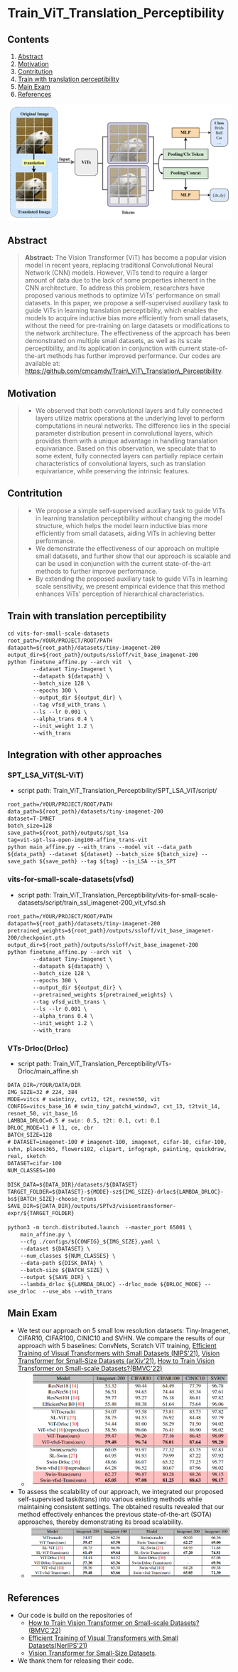 # Train_ViT_Translation_Perceptibility

## Contents

1. [Abstract](#Abstract)
2. [Motivation](#Motivation)
3. [Contritution](#Contritution)
4. [Train with translation perceptibility](#Train-with-translation-perceptibility)
7. [Main Exam](#Main-Exam)
10. [References](#References)

![](./assert/pipev2.png)

## Abstract

> **Abstract:** The Vision Transformer (ViT) has become a popular vision model in recent years, replacing traditional Convolutional Neural Network (CNN) models. However, ViTs tend to require a larger amount of data due to the lack of some properties inherent in the CNN architecture. To address this problem, researchers have proposed various methods to optimize ViTs' performance on small datasets. In this paper, we propose a self-supervised auxiliary task to guide ViTs in learning translation perceptibility, which enables the models to acquire inductive bias more efficiently from small datasets, without the need for pre-training on large datasets or modifications to the network architecture. The effectiveness of the approach has been demonstrated on multiple small datasets, as well as its scale perceptibility, and its application in conjunction with current state-of-the-art methods has further improved performance. Our codes are available at: https://github.com/cmcamdy/Train\_ViT\_Translation\_Perceptibility.



## Motivation
> - We observed that both convolutional layers and fully connected layers utilize matrix operations at the underlying level to perform computations in neural networks. The difference lies in the special parameter distribution present in convolutional layers, which provides them with a unique advantage in handling translation equivariance. Based on this observation, we speculate that to some extent, fully connected layers can partially replace certain characteristics of convolutional layers, such as translation equivariance, while preserving the intrinsic features.

## Contritution
> - We propose a simple self-supervised auxiliary task to guide ViTs in learning translation perceptibility without changing the model structure, which helps the model learn inductive bias more efficiently from small datasets, aiding ViTs in achieving better performance.
> - We demonstrate the effectiveness of our approach on multiple small datasets, and further show that our approach is scalable and can be used in conjunction with the current state-of-the-art methods to further improve performance.
> - By extending the proposed auxiliary task to guide ViTs in learning scale sensitivity, we present empirical evidence that this method enhances ViTs' perception of hierarchical characteristics.

## Train with translation perceptibility
```
cd vits-for-small-scale-datasets
root_path=/YOUR/PROJECT/ROOT/PATH
datapath=${root_path}/datasets/tiny-imagenet-200
output_dir=${root_path}/outputs/ssloff/vit_base_imagenet-200
python finetune_affine.py --arch vit  \
        --dataset Tiny-Imagenet \
        --datapath ${datapath} \
        --batch_size 128 \
        --epochs 300 \
        --output_dir ${output_dir} \
        --tag vfsd_with_trans \
        --ls --lr 0.001 \
        --alpha_trans 0.4 \
        --init_weight 1.2 \
        --with_trans
```

## Integration with other approaches

### SPT_LSA_ViT(SL-ViT)
- script path: Train_ViT_Translation_Perceptibility/SPT_LSA_ViT/script/
```shell
root_path=/YOUR/PROJECT/ROOT/PATH
data_path=${root_path}/datasets/tiny-imagenet-200
dataset=T-IMNET
batch_size=128
save_path=${root_path}/outputs/spt_lsa
tag=vit-spt-lsa-open-img100-affine_trans-vit
python main_affine.py --with_trans --model vit --data_path ${data_path} --dataset ${dataset} --batch_size ${batch_size} --save_path ${save_path} --tag ${tag} --is_LSA --is_SPT
```
### vits-for-small-scale-datasets(vfsd)
- script path: Train_ViT_Translation_Perceptibility/vits-for-small-scale-datasets/script/train_ssl_imagenet-200_vit_vfsd.sh
```
root_path=/YOUR/PROJECT/ROOT/PATH
datapath=${root_path}/datasets/tiny-imagenet-200
pretrained_weights=${root_path}/outputs/ssloff/vit_base_imagenet-200/checkpoint.pth
output_dir=${root_path}/outputs/ssloff/vit_base_imagenet-200
python finetune_affine.py --arch vit  \
        --dataset Tiny-Imagenet \
        --datapath ${datapath} \
        --batch_size 128 \
        --epochs 300 \
        --output_dir ${output_dir} \
        --pretrained_weights ${pretrained_weights} \
        --tag vfsd_with_trans \
        --ls --lr 0.001 \
        --alpha_trans 0.4 \
        --init_weight 1.2 \
        --with_trans
```

### VTs-Drloc(Drloc)
- script path: Train_ViT_Translation_Perceptibility/VTs-Drloc/main_affine.sh
```
DATA_DIR=/YOUR/DATA/DIR
IMG_SIZE=32 # 224, 384
MODE=vitcs # swintiny, cvt13, t2t, resnet50, vit
CONFIG=vitcs_base_16 # swin_tiny_patch4_window7, cvt_13, t2tvit_14, resnet_50, vit_base_16
LAMBDA_DRLOC=0.5 # swin: 0.5, t2t: 0.1, cvt: 0.1
DRLOC_MODE=l1 # l1, ce, cbr
BATCH_SIZE=128
# DATASET=imagenet-100 # imagenet-100, imagenet, cifar-10, cifar-100, svhn, places365, flowers102, clipart, infograph, painting, quickdraw, real, sketch
DATASET=cifar-100
NUM_CLASSES=100

DISK_DATA=${DATA_DIR}/datasets/${DATASET}
TARGET_FOLDER=${DATASET}-${MODE}-sz${IMG_SIZE}-drloc${LAMBDA_DRLOC}-bs${BATCH_SIZE}-choose_trans
SAVE_DIR=${DATA_DIR}/outputs/SPTv3/visiontransformer-expr/${TARGET_FOLDER}

python3 -m torch.distributed.launch  --master_port 65001 \
    main_affine.py \
    --cfg ./configs/${CONFIG}_${IMG_SIZE}.yaml \
    --dataset ${DATASET} \
    --num_classes ${NUM_CLASSES} \
    --data-path ${DISK_DATA} \
    --batch-size ${BATCH_SIZE} \
    --output ${SAVE_DIR} \
    --lambda_drloc ${LAMBDA_DRLOC} --drloc_mode ${DRLOC_MODE} --use_drloc  --use_abs --with_trans
```

## Main Exam
- We test our approach on 5 small low resolution datasets: Tiny-Imagenet, CIFAR10, CIFAR100, CINIC10 and SVHN. We compare the results of our approach with 5 baselines: ConvNets, Scratch ViT training, [Efficient Training of Visual Transformers with Small Datasets (NIPS'21)](https://openreview.net/forum?id=SCN8UaetXx), [Vision Transformer for Small-Size Datasets (arXiv'21)](https://arxiv.org/abs/2112.13492), [How to Train Vision Transformer on Small-scale Datasets?(BMVC'22)](https://arxiv.org/abs/2210.07240)
    - ![](./assert/general.png)
- To assess the scalability of our approach, we integrated our proposed self-supervised task(trans) into various existing methods while maintaining consistent settings. The obtained results revealed that our method effectively enhances the previous state-of-the-art (SOTA) approaches, thereby demonstrating its broad scalability.
    - ![](./assert/boosting_sota.png)
## References
- Our code is build on the repositories of 
    - [How to Train Vision Transformer on Small-scale Datasets? (BMVC'22)](https://github.com/hananshafi/vits-for-small-scale-datasets)
    - [Efficient Training of Visual Transformers with Small Datasets(NerIPS'21)](https://github.com/yhlleo/VTs-Drloc) 
    - [Vision Transformer for Small-Size Datasets](https://github.com/aanna0701/SPT_LSA_ViT). 
- We thank them for releasing their code.

